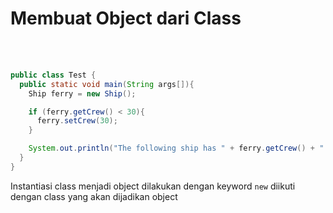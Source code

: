 # Membuat Object dari Class

<br>
<br>

```java {all|3|all}
public class Test {
  public static void main(String args[]){
    Ship ferry = new Ship();

    if (ferry.getCrew() < 30){
      ferry.setCrew(30);
    }

    System.out.println("The following ship has " + ferry.getCrew() + " crew.");
  }
}
```

Instantiasi class menjadi object dilakukan dengan keyword `new` diikuti dengan class yang akan dijadikan object